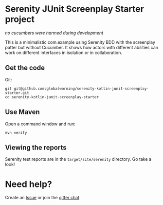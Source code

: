 # Serenity JUnit Screenplay Starter project
*no cucumbers were harmed during development*
  
This is a minimalistic com.example using Serenity BDD with the screenplay patter but without Cucumber. It shows how actors with different abilities can work on different interfaces in isolation or in collaboration. 

## Get the code

Git:

    git git@github.com:globalworming/serenity-kotlin-junit-screenplay-starter.git
    cd serenity-kotlin-junit-screenplay-starter

## Use Maven

Open a command window and run:

    mvn verify


## Viewing the reports

Serenity test reports are in the `target/site/serenity` directory. Go take a look!

# Need help?

Create an [Issue](https://github.com/globalworming/serenity-kotlin-junit-screenplay-starter/issues) or join the [gitter chat](https://gitter.im/serenity-bdd/serenity-core)  
